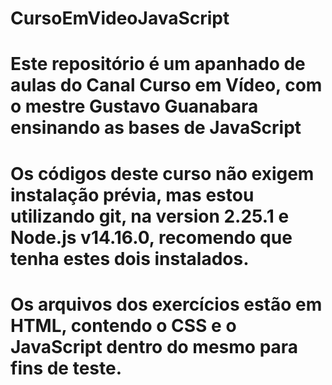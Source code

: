 # CursoEmVideoJavaScript
# Este repositório é um apanhado de aulas do Canal Curso em Vídeo, com o mestre Gustavo Guanabara ensinando as bases de JavaScript
# Os códigos deste curso não exigem instalação prévia, mas estou utilizando git, na version 2.25.1 e Node.js v14.16.0, recomendo que tenha estes dois instalados.
# Os arquivos dos exercícios estão em HTML, contendo o CSS e o JavaScript dentro do mesmo para fins de teste.
